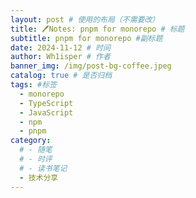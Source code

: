 ```yaml
---
layout: post # 使用的布局（不需要改）
title: 🖊Notes: pnpm for monorepo # 标题
subtitle: pnpm for monorepo #副标题
date: 2024-11-12 # 时间
author: Wh1isper # 作者
banner_img: /img/post-bg-coffee.jpeg
catalog: true # 是否归档
tags: #标签
  - monorepo
  - TypeScript
  - JavaScript
  - npm
  - pnpm
category:
  # - 随笔
  # - 时评
  # - 读书笔记
  - 技术分享
---
```

